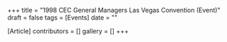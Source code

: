 +++
title = "1998 CEC General Managers Las Vegas Convention (Event)"
draft = false
tags = [Events]
date = ""

[Article]
contributors = []
gallery = []
+++